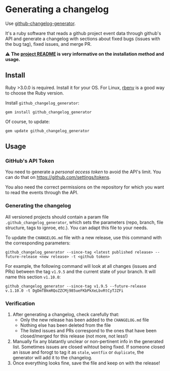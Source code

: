 # Generating a changelog

Use [github-changelog-generator][1].

It's a ruby software that reads a github project event data through github's
API and generate a changelog with sections about fixed bugs (issues with the
bug tag), fixed issues, and merge PR.

:warning: **The [project
README][2] is very informative on the installation method and usage.**

[1]: https://github.com/github-changelog-generator/github-changelog-generator
[2]: https://github.com/github-changelog-generator/github-changelog-generator/blob/master/README.md

## Install

Ruby >3.0.0 is required. Install it for your OS. For Linux, [rbenv](https://github.com/rbenv/rbenv) is a good way to choose the Ruby version.

Install `github_changelog_generator`:

    gem install github_changelog_generator

Of course, to update:

    gem update github_changelog_generator

## Usage

### GitHub's API Token

You need to generate a *personal access token* to avoid the API's limit. You
can do that on <https://github.com/settings/tokens>.

You also need the correct permissions on the repository for which you want to
read the events through the API.

### Generating the changelog

All versioned projects should contain a param file `.github_changelog_generator`, which sets the parameters (repo, branch, file structure, tags to ignroe, etc.). You can adapt this file to your needs.

To update the `CHANGELOG.md` file with a new release, use this command with the corresponding parameters:

    github_changelog_generator --since-tag <latest published release> --future-release <new release> -t <github token>

For example, the following command will look at all changes (issues and PRs) between the tag `v1.9.5` and the current state of your branch. It will name this section `v1.10.0`:

    github_changelog_generator --since-tag v1.9.5 --future-release v.1.10.0 -t DgDmTBkmRQoZZCMj985ueFKbPkXeLbvRtCyTJZFi

### Verification

1. After generating a changelog, check carefully that:
   * Only the new release has been added to the `CHANGELOG.md` file
   * Nothing else has been deleted from the file
   * The listed issues and PRs correspond to the ones that have been closed/merged for this release (not more, not less!)
1. Manually fix any blatantly unclear or non-pertinent info in the generated list. Sometimes issues are closed wihtout being fixed. If someone closed an issue and forogt to tag it as `stale`, `wontfix` or `duplicate`, the generator will add it to the changelog.
1. Once everything looks fine, save the file and keep on with the release!
